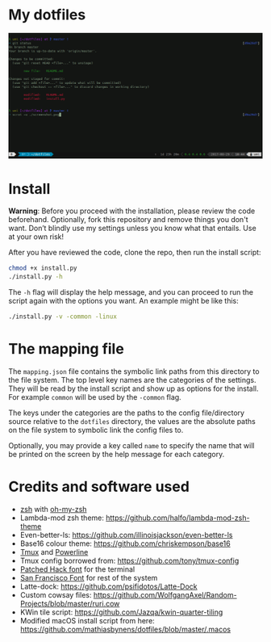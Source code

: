 # My dotfiles

![](https://github.com/MaT1g3R/dotfiles/raw/master/screenshot.png)

# Install

**Warning**: Before you proceed with the installation, please review the code 
beforehand. Optionally, fork this repository and remove things you don't want. 
Don’t blindly use my settings unless you know what that entails. 
Use at your own risk!

After you have reviewed the code, clone the repo, then run the install script:

```bash
chmod +x install.py
./install.py -h
```

The `-h` flag will display the help message, and you can proceed to run the 
script again with the options you want. An example might be like this:

```bash
./install.py -v -common -linux
```

# The mapping file
The `mapping.json` file contains the symbolic link paths from this directory
to the file system. The top level key names are the categories of the settings.
They will be read by the install script and show up as options for the install.
For example `common` will be used by the `-common` flag.


The keys under the categories are the paths to the config file/directory source
relative to the `dotfiles` directory, the values are the absolute paths on the
file system to symbolic link the config files to.

Optionally, you may provide a key called `name` to specify the name that will 
be printed on the screen by the help message for each category.

# Credits and software used

* [zsh](http://www.zsh.org/) with 
  [oh-my-zsh](https://github.com/robbyrussell/oh-my-zsh)
* Lambda-mod zsh theme: https://github.com/halfo/lambda-mod-zsh-theme
* Even-better-ls: https://github.com/illinoisjackson/even-better-ls
* Base16 colour theme: https://github.com/chriskempson/base16
* [Tmux](https://github.com/tmux/tmux) and 
  [Powerline](https://github.com/powerline/powerline)
* Tmux config borrowed from: https://github.com/tony/tmux-config
* [Patched Hack font](https://github.com/ryanoasis/nerd-fonts/tree/master/patched-fonts/Hack) 
  for the terminal
* [San Francisco Font](https://github.com/supermarin/YosemiteSanFranciscoFont) 
  for rest of the system
* Latte-dock: https://github.com/psifidotos/Latte-Dock
* Custom cowsay files: https://github.com/WolfgangAxel/Random-Projects/blob/master/ruri.cow
* KWin tile script: https://github.com/Jazqa/kwin-quarter-tiling
* Modified macOS install script from here: https://github.com/mathiasbynens/dotfiles/blob/master/.macos